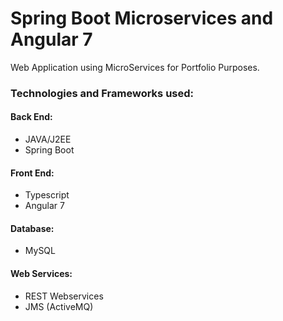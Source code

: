 # Spring Boot Microservices and Angular 7
Web Application using MicroServices for Portfolio Purposes.

### Technologies and Frameworks used:


#### Back End: 
- JAVA/J2EE
- Spring Boot

#### Front End:
- Typescript
- Angular 7

#### Database:
- MySQL

#### Web Services:
- REST Webservices
- JMS (ActiveMQ)